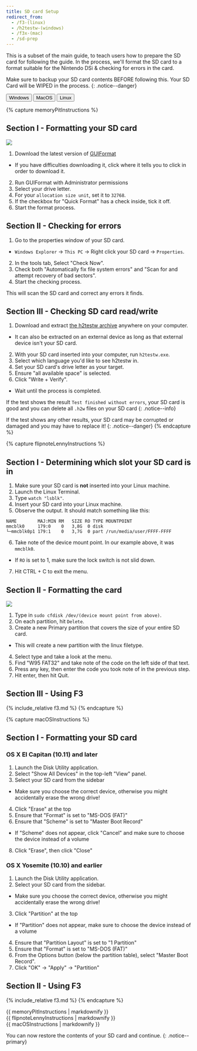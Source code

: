 ```yaml
---
title: SD card Setup
redirect_from:
  - /f3-(linux)
  - /h2testw-(windows)
  - /f3x-(mac)
  - /sd-prep
---
```


This is a subset of the main guide, to teach users how to prepare the SD card for following the guide. In the process, we'll format the SD card to a format suitable for the Nintendo DSi & checking for errors in the card.

Make sure to backup your SD card contents BEFORE following this. Your SD Card will be WIPED in the process.
{: .notice--danger}

<button class="tablinks btn btn--large btn--primary" id="defaultOpen" onclick="openTab(event, 'memoryPitInstructions')">Windows</button>
<button class="tablinks btn btn--large btn--info" onclick="openTab(event, 'macOSInstructions')">MacOS</button>
<button class="tablinks btn btn--large btn--info" onclick="openTab(event, 'flipnoteLennyInstructions')">Linux</button>

{% capture memoryPitInstructions %}
## Section I - Formatting your SD card
![](http://www.ridgecrop.demon.co.uk/guiformat.png)

1. Download the latest version of [GUIFormat](http://www.ridgecrop.demon.co.uk/index.htm?guiformat.htm)
  - If you have difficulties downloading it, click where it tells you to click in order to download it.
2. Run GUIFormat with Administrator permissions
3. Select your drive letter.
4. For your `allocation size unit`, set it to `32768`.
5. If the checkbox for "Quick Format" has a check inside, tick it off.
6. Start the format process.

## Section II - Checking for errors
1. Go to the properties window of your SD card.
  - `Windows Explorer` -> `This PC` -> Right click your SD card -> `Properties`.
2. In the tools tab, Select "Check Now".
2. Check both "Automatically fix file system errors" and "Scan for and attempt recovery of bad sectors".
3. Start the checking process.

This will scan the SD card and correct any errors it finds.

## Section III - Checking SD card read/write

1. Download and extract [the h2testw archive](http://www.heise.de/ct/Redaktion/bo/downloads/h2testw_1.4.zip) anywhere on your computer.
  - It can also be extracted on an external device as long as that external device isn't your SD card.
2. With your SD card inserted into your computer, run `h2testw.exe`.
3. Select which language you'd like to see h2testw in.
4. Set your SD card's drive letter as your target.
5. Ensure "all available space" is selected.
6. Click "Write + Verify".
- Wait until the process is completed.

If the test shows the result `Test finished without errors`, your SD card is good and you can delete all `.h2w` files on your SD card
{: .notice--info}

If the test shows any other results, your SD card may be corrupted or damaged and you may have to replace it!
{: .notice--danger}
{% endcapture %}

{% capture flipnoteLennyInstructions %}
## Section I - Determining which slot your SD card is in
1. Make sure your SD card is **not** inserted into your Linux machine.
2. Launch the Linux Terminal.
3. Type `watch "lsblk"`.
4. Insert your SD card into your Linux machine.
5. Observe the output. It should match something like this:
```
NAME        MAJ:MIN RM   SIZE RO TYPE MOUNTPOINT
mmcblk0     179:0    0   3,8G  0 disk
└─mmcblk0p1 179:1    0   3,7G  0 part /run/media/user/FFFF-FFFF
```
6. Take note of the device mount point. In our example above, it was `mmcblk0`.
  - If `RO` is set to 1, make sure the lock switch is not slid down.
7. Hit CTRL + C to exit the menu.

## Section II - Formatting the card
![](https://s.blogcdn.com/www.engadget.com/media/2012/06/cfdisk.jpg)

1. Type in `sudo cfdisk /dev/(device mount point from above)`.
2. On each partition, hit `Delete`.
3. Create a new Primary partition that covers the size of your entire SD card.
- This will create a new partition with the linux filetype.
4. Select type and take a look at the menu.
5. Find "W95 FAT32" and take note of the code on the left side of that text.
6. Press any key, then enter the code you took note of in the previous step.
7. Hit enter, then hit Quit.

## Section III - Using F3
{% include_relative f3.md %}
{% endcapture %}

{% capture macOSInstructions %}
## Section I - Formatting your SD card
### OS X El Capitan (10.11) and later

1. Launch the Disk Utility application.
2. Select "Show All Devices" in the top-left "View" panel.
3. Select your SD card from the sidebar
  - Make sure you choose the correct device, otherwise you might accidentally erase the wrong drive!
4. Click "Erase" at the top
6. Ensure that "Format" is set to "MS-DOS (FAT)"
7. Ensure that "Scheme" is set to "Master Boot Record"
  - If "Scheme" does not appear, click "Cancel" and make sure to choose the device instead of a volume
8. Click "Erase", then click "Close"

### OS X Yosemite (10.10) and earlier
1. Launch the Disk Utility application.
2. Select your SD card from the sidebar.
  - Make sure you choose the correct device, otherwise you might accidentally erase the wrong drive!
3. Click "Partition" at the top
  + If "Partition" does not appear, make sure to choose the device instead of a volume
4. Ensure that "Partition Layout" is set to "1 Partition"
5. Ensure that "Format" is set to "MS-DOS (FAT)"
6. From the Options button (below the partition table), select "Master Boot Record".
7. Click "OK" -> "Apply" -> "Partition"

## Section II - Using F3
{% include_relative f3.md %}
{% endcapture %}

<div id="memoryPitInstructions" class="blanktabcontent">{{ memoryPitInstructions | markdownify }}</div>
<div id="flipnoteLennyInstructions" class="blanktabcontent">{{ flipnoteLennyInstructions | markdownify }}</div>
<div id="macOSInstructions" class="blanktabcontent">{{ macOSInstructions | markdownify }}</div>

You can now restore the contents of your SD card and continue.
{: .notice--primary}

<script>
	let tabcontent = document.getElementsByClassName("blanktabcontent");
	let tablinks = document.getElementsByClassName("tablinks");

	function openTab(evt, tabName) {
		let element;

		for (element of tabcontent) {
			element.style.display = "none";
		}

		for (element of tablinks) {
			element.className = element.className.replace("btn--primary", "btn--info");
			if (!element.className.includes('btn--info'))
				element.className += " btn--info";
		}

		document.getElementById(tabName).style.display = "block";
		evt.currentTarget.className = evt.currentTarget.className.replace("btn--info", "btn--primary");
	}

	// Get the element with id="defaultOpen" and click on it
	document.getElementById("defaultOpen").click();
</script>
